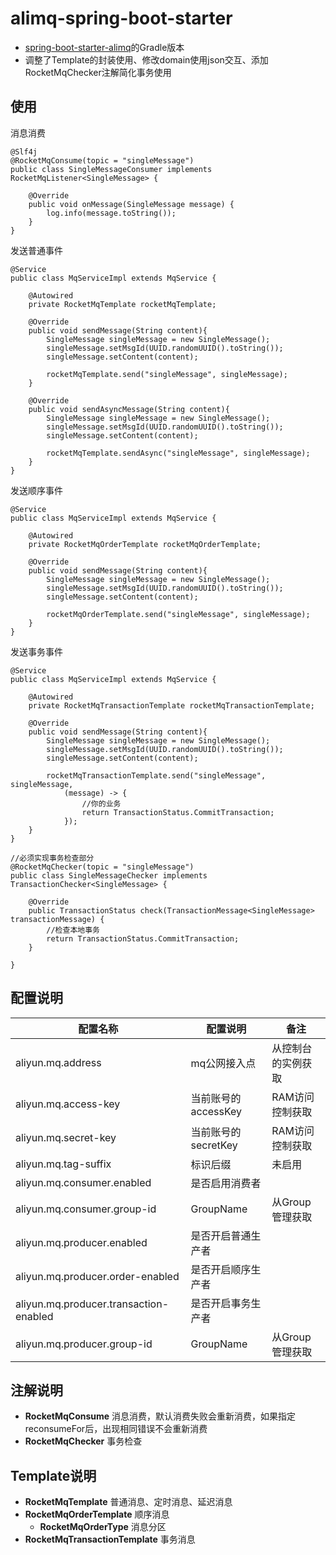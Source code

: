 # alimq-spring-boot-starter

- [spring-boot-starter-alimq](https://github.com/jibaole/spring-boot-starter-alimq)的Gradle版本
- 调整了Template的封装使用、修改domain使用json交互、添加RocketMqChecker注解简化事务使用

## 使用

消息消费

    @Slf4j
    @RocketMqConsume(topic = "singleMessage")
    public class SingleMessageConsumer implements RocketMqListener<SingleMessage> {

        @Override
        public void onMessage(SingleMessage message) {
            log.info(message.toString());
        }
    }
    
发送普通事件

    @Service
    public class MqServiceImpl extends MqService {
    
        @Autowired
        private RocketMqTemplate rocketMqTemplate;

        @Override
        public void sendMessage(String content){
            SingleMessage singleMessage = new SingleMessage();
            singleMessage.setMsgId(UUID.randomUUID().toString());
            singleMessage.setContent(content);

            rocketMqTemplate.send("singleMessage", singleMessage);
        }
        
        @Override
        public void sendAsyncMessage(String content){
            SingleMessage singleMessage = new SingleMessage();
            singleMessage.setMsgId(UUID.randomUUID().toString());
            singleMessage.setContent(content);

            rocketMqTemplate.sendAsync("singleMessage", singleMessage);
        }
    }
    
发送顺序事件

    @Service
    public class MqServiceImpl extends MqService {
    
        @Autowired
        private RocketMqOrderTemplate rocketMqOrderTemplate;

        @Override
        public void sendMessage(String content){
            SingleMessage singleMessage = new SingleMessage();
            singleMessage.setMsgId(UUID.randomUUID().toString());
            singleMessage.setContent(content);

            rocketMqOrderTemplate.send("singleMessage", singleMessage);
        }
    }
    
发送事务事件

    @Service
    public class MqServiceImpl extends MqService {
    
        @Autowired
        private RocketMqTransactionTemplate rocketMqTransactionTemplate;

        @Override
        public void sendMessage(String content){
            SingleMessage singleMessage = new SingleMessage();
            singleMessage.setMsgId(UUID.randomUUID().toString());
            singleMessage.setContent(content);

            rocketMqTransactionTemplate.send("singleMessage", singleMessage,
                (message) -> {
                    //你的业务
                    return TransactionStatus.CommitTransaction;
                });
        }
    }
    
    //必须实现事务检查部分 
    @RocketMqChecker(topic = "singleMessage")
    public class SingleMessageChecker implements TransactionChecker<SingleMessage> {

        @Override
        public TransactionStatus check(TransactionMessage<SingleMessage> transactionMessage) {
            //检查本地事务
            return TransactionStatus.CommitTransaction;
        }

    }
## 配置说明

| 配置名称 | 配置说明 | 备注
| --- | --- | ---
| aliyun.mq.address | mq公网接入点 | 从控制台的实例获取
| aliyun.mq.access-key | 当前账号的accessKey | RAM访问控制获取
| aliyun.mq.secret-key | 当前账号的secretKey | RAM访问控制获取
| aliyun.mq.tag-suffix | 标识后缀 | 未启用
| aliyun.mq.consumer.enabled | 是否启用消费者 | 
| aliyun.mq.consumer.group-id | GroupName | 从Group管理获取
| aliyun.mq.producer.enabled | 是否开启普通生产者 | 
| aliyun.mq.producer.order-enabled | 是否开启顺序生产者 | 
| aliyun.mq.producer.transaction-enabled | 是否开启事务生产者 | 
| aliyun.mq.producer.group-id | GroupName | 从Group管理获取

## 注解说明
- **RocketMqConsume** 消息消费，默认消费失败会重新消费，如果指定reconsumeFor后，出现相同错误不会重新消费
- **RocketMqChecker** 事务检查

## Template说明
- **RocketMqTemplate** 普通消息、定时消息、延迟消息
- **RocketMqOrderTemplate** 顺序消息
  - **RocketMqOrderType** 消息分区
- **RocketMqTransactionTemplate** 事务消息
